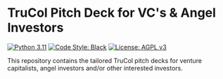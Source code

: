 # TruCol Pitch Deck for VC's & Angel Investors

[![Python 3.11][python_badge]](https://www.python.org/downloads/release/python-3110/)
[![Code Style: Black][black_badge]](https://github.com/ambv/black)
[![License: AGPL v3][agpl3_badge]](https://www.gnu.org/licenses/agpl-3.0)

This repository contains the tailored TruCol pitch decks for venture
capitalists, angel investors and/or other interested investors.

<!-- Un-wrapped URL's (Badges and Hyperlinks) -->

[agpl3_badge]: https://img.shields.io/badge/License-AGPL_v3-blue.svg
[black_badge]: https://img.shields.io/badge/code%20style-black-000000.svg
[python_badge]: https://img.shields.io/badge/python-3.11-blue.svg

